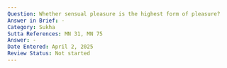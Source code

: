 ```yaml
---
Question: Whether sensual pleasure is the highest form of pleasure?
Answer in Brief: -
Category: Sukha
Sutta References: MN 31, MN 75
Answer: -
Date Entered: April 2, 2025
Review Status: Not started
---
```

